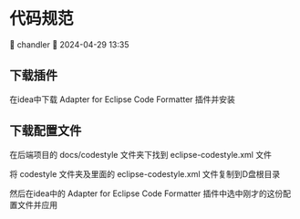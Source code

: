 [//]: # (codeStandard-代码规范)

# 代码规范

<div class="tagBarBadge">
    <Badge type="info" text="原创" />
    <span>📝 chandler</span>
    <span>📆 2024-04-29 13:35</span>
</div>

## 下载插件
在idea中下载 Adapter for Eclipse Code Formatter 插件并安装

## 下载配置文件
在后端项目的 docs/codestyle 文件夹下找到 eclipse-codestyle.xml 文件

将 codestyle 文件夹及里面的 eclipse-codestyle.xml 文件复制到D盘根目录

然后在idea中的 Adapter for Eclipse Code Formatter 插件中选中刚才的这份配置文件并应用

